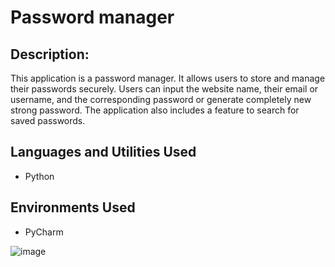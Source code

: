 Password manager
=======================

Description:
-----------
This application is a password manager. It allows users to store and manage their passwords securely. Users can input the website name, their email or username, and the corresponding password or generate completely new strong password. The application also includes a feature to search for saved passwords.

Languages and Utilities Used
-----------
* Python

Environments Used
-----------
* PyCharm

![image](https://github.com/DanielKohl1991/Password-generator-project-from-Python-course/assets/67060562/684935d9-6354-476c-b4c9-58f9077a947f)
